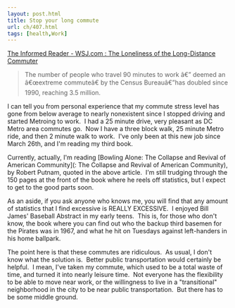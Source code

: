 ```yaml
---
layout: post.html
title: Stop your long commute
url: ch/407.html
tags: [health,Work]
---
```

[The Informed Reader - WSJ.com : The Loneliness of the Long-Distance Commuter](http://blogs.wsj.com/informedreader/2007/04/09/americas-commutes-arent-worth-it/)

> The number of people who travel 90 minutes to work â€” deemed an â€œextreme commuteâ€ by the Census Bureauâ€”has doubled since 1990, reaching 3.5 million.

I can tell you from personal experience that my commute stress level has gone from below average to nearly nonexistent since I stopped driving and started Metroing to work.  I had a 25 minute drive, very pleasant as DC Metro area commutes go.  Now I have a three block walk, 25 minute Metro ride, and then 2 minute walk to work.  I've only been at this new job since March 26th, and I'm reading my third book.

Currently, actually, I'm reading [Bowling Alone: The Collapse and Revival of American Community](: The Collapse and Revival of American Community), by Robert Putnam, quoted in the above article.  I'm still trudging through the 150 pages at the front of the book where he reels off statistics, but I expect to get to the good parts soon. 

As an aside, if you ask anyone who knows me, you will find that any amount of statistics that I find excessive is REALLY EXCESSIVE.  I enjoyed Bill James' Baseball Abstract in my early teens.  This is, for those who don't know, the book where you can find out who the backup third basemen for the Pirates was in 1967, and what he hit on Tuesdays against left-handers in his home ballpark.

The point here is that these commutes are ridiculous.  As usual, I don't know what the solution is.  Better public transportation would certainly be helpful.  I mean, I've taken my commute, which used to be a total waste of time, and turned it into nearly leisure time.  Not everyone has the flexibility to be able to move near work, or the willingness to live in a "transitional" neighborhood in the city to be near public transportation.  But there has to be some middle ground.
